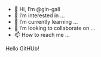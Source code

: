- 👋 Hi, I’m @gin-gali
- 👀 I’m interested in ...
- 🌱 I’m currently learning ...
- 💞️ I’m looking to collaborate on ...
- 📫 How to reach me ...

<!---
gin-gali/gin-gali is a ✨ special ✨ repository because its `README.md` (this file) appears on your GitHub profile.
You can click the Preview link to take a look at your changes.
--->
Hello GitHUb!
